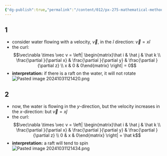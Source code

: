 ```yaml
---
{"dg-publish":true,"permalink":"/content/012/px-275-mathematical-methods/c-vector-calculus/px-275-c1e-examples-of-curl/","created":"2024-11-25T10:50:32.000+00:00","updated":"2024-11-26T10:05:20.701+00:00"}
---
```


## 1
- consider water flowing with a velocity, $\vec v$, in the $\hat i$ direction: $\vec v = x\hat i$
- the curl: 
$$\vec\nabla \times \vec v = \left| \begin{matrix}\hat i & \hat j & \hat k \\ \frac{\partial }{\partial x} & \frac{\partial }{\partial y} & \frac{\partial }{\partial z} \\ x & 0 & 0\end{matrix} \right| = 0$$
- **interpretation:** if there is a raft on the water, it will not rotate
![Pasted image 20241031121420.png](/img/user/pics/Pasted%20image%2020241031121420.png)
## 2
- now, the water is flowing in the $y$-direction, but the velocity increases in the $x$-direction: but $\vec v = x\hat j$
- the curl: 
$$\vec\nabla \times \vec v = \left| \begin{matrix}\hat i & \hat j & \hat k \\ \frac{\partial }{\partial x} & \frac{\partial }{\partial y} & \frac{\partial }{\partial z} \\ 0 & x & 0\end{matrix} \right| = \hat k$$
- **interpretation:** a raft will tend to spin
![Pasted image 20241031121434.png](/img/user/pics/Pasted%20image%2020241031121434.png)
